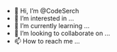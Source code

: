 - 👋 Hi, I’m @CodeSerch
- 👀 I’m interested in ...
- 🌱 I’m currently learning ...
- 💞️ I’m looking to collaborate on ...
- 📫 How to reach me ...

<!---
CodeSerch/CodeSerch is a ✨ special ✨ repository because its `README.md` (this file) appears on your GitHub profile.
You can click the Preview link to take a look at your changes.
--->
